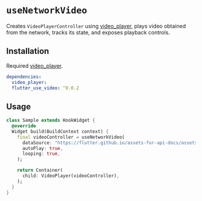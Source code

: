 # `useNetworkVideo`

Creates `VideoPlayerController` using [video_player](https://pub.dev/packages/video_player), plays video obtained from the network, tracks its state, and exposes playback controls.

## Installation

Required [video_player](https://pub.dev/packages/video_player).

```yaml
dependencies:
  video_player:
  flutter_use_video: ^0.0.2
```

## Usage

```dart
class Sample extends HookWidget {
  @override
  Widget build(BuildContext context) {
    final videoController = useNetworkVideo(
      dataSource: "https://flutter.github.io/assets-for-api-docs/assets/videos/bee.mp4",
      autoPlay: true,
      looping: true,
    );

    return Container(
      child: VideoPlayer(videoController),
    );
  }
}
```
